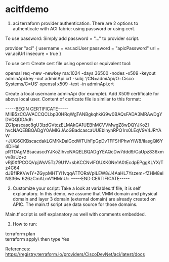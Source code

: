 # acitfdemo
1. aci terraform provider authentication.
There are 2 options to authenticate with ACI fabric: using password or using cert.

To use password: Simply add password = "..." to provider script.

provider "aci" {
  username = var.aciUser
  password = "apicPassword"
  url      = var.aciUrl
  insecure = true
}

To use cert:
Create cert file using openssl or equivalent tool:

openssl req -new -newkey rsa:1024 -days 36500 -nodes -x509 -keyout adminApi.key -out adminApi.crt -subj '/CN=admiApi/O=Cisco Systems/C=US'
openssl x509 -text -in adminApi.crt

Create a local username adminApi (for example).
Add X509 certificate for above local user. Content of certicate file is similar to this format:

-----BEGIN CERTIFICATE-----
MIIB5zCCAVACCQCLbp30HRqWgTANBgkqhkiG9w0BAQsFADA3MRAwDgYDVQQDDAdh
ZG1pascasc8gU3lzdGVtczELMAkGA1UEBhMCVVMwgZ8wDQYJKoZI
hvcNAQEBBQADgY0AMIGJAoGBadcascaUUEblnynRPQ1rx0LEqV9V4JRYAW
+JUG6CKBscacdakLGMKkDalGcdWTUhFpGpDvTFFSHPhwYlW8/iIasgQl6Y4DiHal
pRTDAgMBsacascdYJKoZIhvcNAQELBQADgYEAQcDw7ddd9/CaUpz836xmvv8sUz+z
vRj0XfPCOQVpjWsV5Tz79U1V+sbKCCNvlFOUXK0Ne1A0tEcdpEPggKLYX/Tz4C64
dJBf1RKVw1Y+ZGypMHTYI1vqqATTORaVpILEW8/J4AaHL7Yszem+fZHM8elNS36w
626zCmALmV1HMnU=
-----END CERTIFICATE-----


2. Customize your script:
Take a look at variables.tf file, it is self explanatory. 
In this demo, we assume that VMM domain and physical domain and layer 3 domain (external domain) are already created on APIC. The main.tf script use data source for those domains. 

Main.tf script is self explanatory as well with comments embedded.

3. How to run:

terraform plan\
terraform apply\ 
then type Yes 



References:
https://registry.terraform.io/providers/CiscoDevNet/aci/latest/docs
